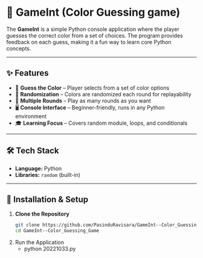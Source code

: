# 🎨 GameInt (Color Guessing game)

The **GameInt** is a simple Python console application where the player guesses the correct color from a set of choices. The program provides feedback on each guess, making it a fun way to learn core Python concepts.

---

## ✨ Features

- 🎯 **Guess the Color** – Player selects from a set of color options
- 🎲 **Randomization** – Colors are randomized each round for replayability
- 🔁 **Multiple Rounds** – Play as many rounds as you want
- 🖥 **Console Interface** – Beginner-friendly, runs in any Python environment
- 🎓 **Learning Focus** – Covers random module, loops, and conditionals

---

## 🛠 Tech Stack

- **Language:** Python  
- **Libraries:** `random` (built-in)  

---

## 🚀 Installation & Setup

1. **Clone the Repository**
   ```bash
   git clone https://github.com/PasinduRavisara/GameInt--Color_Guessing_Game.git
   cd GameInt--Color_Guessing_Game
2. Run the Application
    - python 20221033.py
